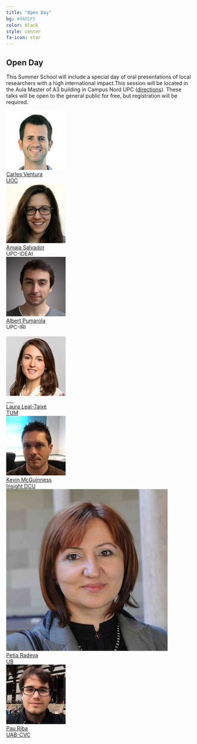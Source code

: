 ```yaml
---
title: "Open Day"
bg: #9AD1F5
color: black
style: center
fa-icon: star
---
```


## Open Day

This Summer School will include a special day of oral presentations of local researchers with a high international impact.This session will be located in the Aula Master of A3 building in Campus Nord UPC ([directions](http://etsetb.upc.edu/en/school/location-maps)). These talks will be open to the general public for free, but registration will be required.
<br>

<div class="author">
    <a href="http://sunai.uoc.edu/index.php/2016/10/13/dr-carles-ventura/" target="_blank">
      <div class="authorphoto"><img src="img/instructors/CarlesVentura-160x160.jpg"></div>
      <div>Carles Ventura</div>
      <div>UOC</div>
    </a>
</div>
<div class="author">
      <div class="authorphoto"><img src="img/instructors/AmaiaSalvador.jpg"></div>
      <div><a href="https://imatge.upc.edu/web/people/amaia-salvador" target="_blank">Amaia Salvador</a></div>
      <div>UPC-IDEAI</div>
</div>
<div class="author">
      <div class="authorphoto"><img src="img/instructors/AlbertPumarola-160x160.jpg"></div>
      <div><a href="https://www.albertpumarola.com/" target="_blank">Albert Pumarola</a></div>
      <div>UPC-IRI</div>
</div>
<br>
<div class="author">
    <a href="https://lealtaixe.github.io/" target="_blank">
      <div class="authorphoto"><img src="img/instructors/LauraLeal-160x160.jpg"></div>
      <div>Laura Leal-Taixé</div>
       <div>TUM</div>
    </a>
</div>
<div class="author">
    <a href="https://www.insight-centre.org/users/kevin-mcguinness" target="_blank">
      <div class="authorphoto"><img src="img/instructors/Kevin160x160.jpg"></div>
      <div>Kevin McGuinness</div>
      <div>Insight DCU</div>
    </a>
</div>
<div class="author">
    <a href="http://www.ub.edu/cvub/petiaradeva/" target="_blank">
      <div class="authorphoto"><img src="img/instructors/PetiaRadeva-160x160.jpg"></div>
      <div>Petia Radeva</div>
       <div>UB</div>
    </a>
</div>
<div class="author">
    <a href="https://priba.github.io/" target="_blank">
      <div class="authorphoto"><img src="img/guests/PauRiba-160x160.jpg"></div>
      <div>Pau Riba</div>
       <div>UAB-CVC</div>
    </a>
</div>
